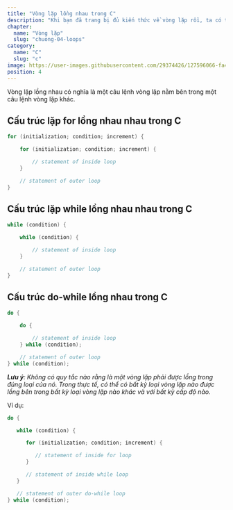 ```yaml
---
title: "Vòng lặp lồng nhau trong C"
description: "Khi bạn đã trang bị đủ kiến thức về vòng lặp rồi, ta có thể nâng cao chúng với bài học này. Bằng cách kết hợp và lồng nhiều vòng lặp, bạn có thể kiểm soát luồng của chương trình một cách chi tiết và hiệu quả hơn. Học cách sử dụng vòng lặp lồng nhau sao cho hợp lý để giải quyết các vấn đề phức tạp, tối ưu hóa mã nguồn, và tạo ra các ứng dụng đa năng. "
chapter:
  name: "Vòng lặp"
  slug: "chuong-04-loops"
category:
  name: "C"
  slug: "c"
image: https://user-images.githubusercontent.com/29374426/127596066-fa46df01-982f-4a72-b6d1-f7d8f5c5a9b3.png
position: 4
---
```


Vòng lặp lồng nhau có nghĩa là một câu lệnh vòng lặp nằm bên trong một câu lệnh vòng lặp khác.

## Cấu trúc lặp for lồng nhau nhau trong C

```cpp
for (initialization; condition; increment) {

    for (initialization; condition; increment) {

        // statement of inside loop
    }

    // statement of outer loop
}
```

## Cấu trúc lặp while lồng nhau nhau trong C

```cpp
while (condition) {

    while (condition) {

        // statement of inside loop
    }

    // statement of outer loop
}
```

## Cấu trúc do-while lồng nhau trong C

```cpp
do {

    do {

        // statement of inside loop
    } while (condition);

    // statement of outer loop
} while (condition);
```

_**Lưu ý**: Không có quy tắc nào rằng là một vòng lặp phải được lồng trong đúng loại của nó. Trong thực tế, có thể có bất kỳ loại vòng lặp nào được lồng bên trong bất kỳ loại vòng lặp nào khác và với bất kỳ cấp độ nào._

Ví dụ:

```cpp
do {

   while (condition) {

      for (initialization; condition; increment) {

         // statement of inside for loop
      }

      // statement of inside while loop
   }

   // statement of outer do-while loop
} while (condition);
```
